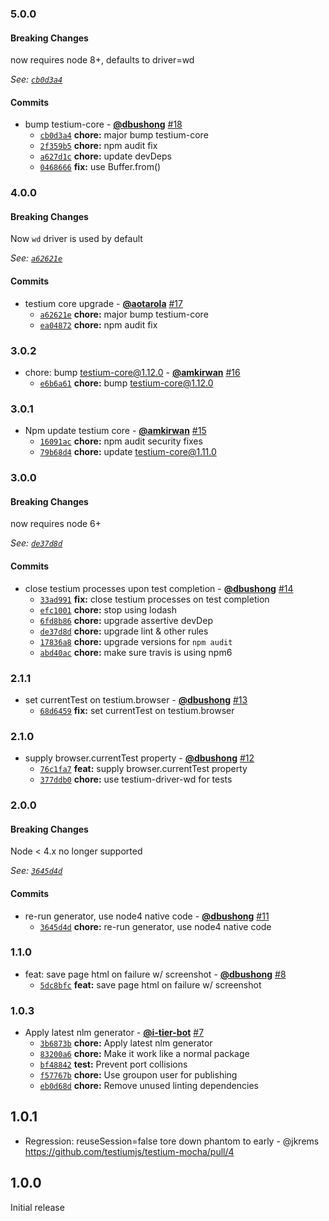 ### 5.0.0

#### Breaking Changes

now requires node 8+, defaults to driver=wd

*See: [`cb0d3a4`](https://github.com/testiumjs/testium-mocha/commit/cb0d3a47af4a1c3132dbe7bc6574382bb2daf586)*

#### Commits

* bump testium-core - **[@dbushong](https://github.com/dbushong)** [#18](https://github.com/testiumjs/testium-mocha/pull/18)
  - [`cb0d3a4`](https://github.com/testiumjs/testium-mocha/commit/cb0d3a47af4a1c3132dbe7bc6574382bb2daf586) **chore:** major bump testium-core
  - [`2f359b5`](https://github.com/testiumjs/testium-mocha/commit/2f359b5d6449ff9c56bccbf082e2e097d84ba15c) **chore:** npm audit fix
  - [`a627d1c`](https://github.com/testiumjs/testium-mocha/commit/a627d1c7df22084c99458d722057986da9dd37fb) **chore:** update devDeps
  - [`0468666`](https://github.com/testiumjs/testium-mocha/commit/0468666137494c9e3d4993d9617f94d54e297620) **fix:** use Buffer.from()


### 4.0.0

#### Breaking Changes

Now `wd` driver is used by default

*See: [`a62621e`](https://github.com/testiumjs/testium-mocha/commit/a62621eaa5a0756e7f57539ee6a1d6091ecc88aa)*

#### Commits

* testium core upgrade - **[@aotarola](https://github.com/aotarola)** [#17](https://github.com/testiumjs/testium-mocha/pull/17)
  - [`a62621e`](https://github.com/testiumjs/testium-mocha/commit/a62621eaa5a0756e7f57539ee6a1d6091ecc88aa) **chore:** major bump testium-core
  - [`ea04872`](https://github.com/testiumjs/testium-mocha/commit/ea048726d9fe9c254042d229ecd66362a425f73a) **chore:** npm audit fix


### 3.0.2

* chore: bump testium-core@1.12.0 - **[@amkirwan](https://github.com/amkirwan)** [#16](https://github.com/testiumjs/testium-mocha/pull/16)
  - [`e6b6a61`](https://github.com/testiumjs/testium-mocha/commit/e6b6a61481f9ad6fdfa3b1782f435ba661339dc6) **chore:** bump testium-core@1.12.0


### 3.0.1

* Npm update testium core - **[@amkirwan](https://github.com/amkirwan)** [#15](https://github.com/testiumjs/testium-mocha/pull/15)
  - [`16091ac`](https://github.com/testiumjs/testium-mocha/commit/16091ac05248642440c813cf8182257502692a13) **chore:** npm audit security fixes
  - [`79b68d4`](https://github.com/testiumjs/testium-mocha/commit/79b68d4404da4b0573f33f9f7f41ee2fbe27b814) **chore:** update testium-core@1.11.0


### 3.0.0

#### Breaking Changes

now requires node 6+

*See: [`de37d8d`](https://github.com/testiumjs/testium-mocha/commit/de37d8d841fc02440e39cf8d0c83960a79d7e268)*

#### Commits

* close testium processes upon test completion - **[@dbushong](https://github.com/dbushong)** [#14](https://github.com/testiumjs/testium-mocha/pull/14)
  - [`33ad991`](https://github.com/testiumjs/testium-mocha/commit/33ad99180a05ed18ed7f18889d0e76724de28bfe) **fix:** close testium processes on test completion
  - [`efc1001`](https://github.com/testiumjs/testium-mocha/commit/efc10014ace3e0b4d87971d6a3dfceabf9d599ff) **chore:** stop using lodash
  - [`6fd8b86`](https://github.com/testiumjs/testium-mocha/commit/6fd8b861ceedf6742d6b878fd7d68e8863cbe88b) **chore:** upgrade assertive devDep
  - [`de37d8d`](https://github.com/testiumjs/testium-mocha/commit/de37d8d841fc02440e39cf8d0c83960a79d7e268) **chore:** upgrade lint & other rules
  - [`17836a8`](https://github.com/testiumjs/testium-mocha/commit/17836a82ec720e470b94cac8dc21c1923bbf011d) **chore:** upgrade versions for `npm audit`
  - [`abd40ac`](https://github.com/testiumjs/testium-mocha/commit/abd40ac4de72f0f1021ad0ce507696e18b47f6d1) **chore:** make sure travis is using npm6


### 2.1.1

* set currentTest on testium.browser - **[@dbushong](https://github.com/dbushong)** [#13](https://github.com/testiumjs/testium-mocha/pull/13)
  - [`68d6459`](https://github.com/testiumjs/testium-mocha/commit/68d64597df52d15416cfec969239eed229319ae6) **fix:** set currentTest on testium.browser


### 2.1.0

* supply browser.currentTest property - **[@dbushong](https://github.com/dbushong)** [#12](https://github.com/testiumjs/testium-mocha/pull/12)
  - [`76c1fa7`](https://github.com/testiumjs/testium-mocha/commit/76c1fa75d3b34b9fb8fa80eed7fb894505c0013e) **feat:** supply browser.currentTest property
  - [`377ddb0`](https://github.com/testiumjs/testium-mocha/commit/377ddb093848bb19daaf542e998daf2dc4372b10) **chore:** use testium-driver-wd for tests


### 2.0.0

#### Breaking Changes

Node < 4.x no longer supported

*See: [`3645d4d`](https://github.com/testiumjs/testium-mocha/commit/3645d4dbcec21408629bde3af49220b617f86c7d)*

#### Commits

* re-run generator, use node4 native code - **[@dbushong](https://github.com/dbushong)** [#11](https://github.com/testiumjs/testium-mocha/pull/11)
  - [`3645d4d`](https://github.com/testiumjs/testium-mocha/commit/3645d4dbcec21408629bde3af49220b617f86c7d) **chore:** re-run generator, use node4 native code


### 1.1.0

* feat: save page html on failure w/ screenshot - **[@dbushong](https://github.com/dbushong)** [#8](https://github.com/testiumjs/testium-mocha/pull/8)
  - [`5dc8bfc`](https://github.com/testiumjs/testium-mocha/commit/5dc8bfc8ca2ed578b649216cceb9277b6d32ed0a) **feat:** save page html on failure w/ screenshot


### 1.0.3

* Apply latest nlm generator - **[@i-tier-bot](https://github.com/i-tier-bot)** [#7](https://github.com/testiumjs/testium-mocha/pull/7)
  - [`3b6873b`](https://github.com/testiumjs/testium-mocha/commit/3b6873bab0051afce37ae7ef0ba92111c642f516) **chore:** Apply latest nlm generator
  - [`83200a6`](https://github.com/testiumjs/testium-mocha/commit/83200a6ff003b9e83cf6dc00fadd815e355a10e2) **chore:** Make it work like a normal package
  - [`bf48842`](https://github.com/testiumjs/testium-mocha/commit/bf48842da3e6eca918d5e40f636bfecd3a94aa63) **test:** Prevent port collisions
  - [`f57767b`](https://github.com/testiumjs/testium-mocha/commit/f57767baba7f8e6a126757a6836f478f7632afac) **chore:** Use groupon user for publishing
  - [`eb0d68d`](https://github.com/testiumjs/testium-mocha/commit/eb0d68d495eeab3804ba3489272038f8b7a06acd) **chore:** Remove unused linting dependencies


1.0.1
-----
* Regression: reuseSession=false tore down phantom to early - @jkrems
  https://github.com/testiumjs/testium-mocha/pull/4

1.0.0
-----
Initial release
